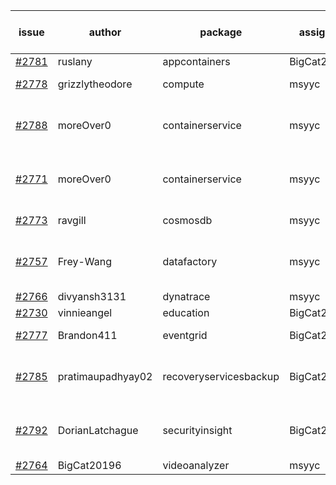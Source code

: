 | issue | author | package | assignee | bot advice | created date of issue | target release date | date from target |
| ------ | ------ | ------ | ------ | ------ | ------ | ------ | :-----: |
| [#2781](https://github.com/Azure/sdk-release-request/issues/2781) | ruslany | appcontainers | BigCat20196 |   | 05-12 | 05-24 |   |
| [#2778](https://github.com/Azure/sdk-release-request/issues/2778) | grizzlytheodore | compute | msyyc |   release date < 2 ! <br> | 05-11 | 05-13 | 0 |
| [#2788](https://github.com/Azure/sdk-release-request/issues/2788) | moreOver0 | containerservice | msyyc | duplicated issue  <br>new issue ! <br> | 05-12 | 05-19 |   |
| [#2771](https://github.com/Azure/sdk-release-request/issues/2771) | moreOver0 | containerservice | msyyc | duplicated issue  <br>new comment.  <br> | 05-10 | 05-17 |   |
| [#2773](https://github.com/Azure/sdk-release-request/issues/2773) | ravgill | cosmosdb | msyyc |   release date < 2 ! <br> | 05-10 | 05-12 | -1 |
| [#2757](https://github.com/Azure/sdk-release-request/issues/2757) | Frey-Wang | datafactory | msyyc | new comment.  <br> release date < 2 ! <br> | 05-05 | 05-12 | -1 |
| [#2766](https://github.com/Azure/sdk-release-request/issues/2766) | divyansh3131 | dynatrace | msyyc |   | 05-10 | 06-07 |   |
| [#2730](https://github.com/Azure/sdk-release-request/issues/2730) | vinnieangel | education | BigCat20196 |   | 04-21 | 05-05 |   |
| [#2777](https://github.com/Azure/sdk-release-request/issues/2777) | Brandon411 | eventgrid | BigCat20196 |   release date < 2 ! <br> | 05-11 | 05-13 | 0 |
| [#2785](https://github.com/Azure/sdk-release-request/issues/2785) | pratimaupadhyay02 | recoveryservicesbackup | BigCat20196 | new issue ! <br> release date < 2 ! <br> | 05-12 | 05-16 | 2 |
| [#2792](https://github.com/Azure/sdk-release-request/issues/2792) | DorianLatchague | securityinsight | BigCat20196 | new issue ! <br> release date < 2 ! <br> | 05-12 | 05-16 | 2 |
| [#2764](https://github.com/Azure/sdk-release-request/issues/2764) | BigCat20196 | videoanalyzer | msyyc |   | 05-06 | 05-23 |   |
